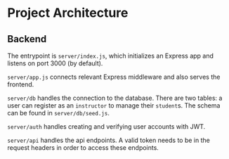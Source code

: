 # Project Architecture

## Backend

The entrypoint is `server/index.js`, which initializes an Express app and listens on port 3000 (by default).

`server/app.js` connects relevant Express middleware and also serves the frontend.

`server/db` handles the connection to the database. There are two tables: a user can register as an `instructor` to manage their `student`s. The schema can be found in `server/db/seed.js`.

`server/auth` handles creating and verifying user accounts with JWT.

`server/api` handles the api endpoints. A valid token needs to be in the request headers in order to access these endpoints.
